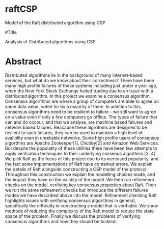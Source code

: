 # raftCSP
Model of the Raft distributed algorithm using CSP

#Title 

Analysis of Distributed algorithms using CSP

# Abstract 

Distributed algorithms lie in the background of many internet-based services, but what do we know about their correctness? There have been many high profile failures of these systems including just under a year ago, when the New York Stock Exchange halted trading due to an issue with a distributed algorithm. In this project we examine a consensus algorithm. Consensus algorithms are where a group of computers are able to agree on some data value, voted for by a majority of them. In addition to this, consensus algorithms need to be resilient to failure - we still want to agree on a value even if only a few computers go offline. The types of failure that can and do occour, and that we analyse, are machine based failures and network based failures. Beacause these algrothms are designed to be resilent to such failures, they can be used to maintain a high level of availblity even in unreliable networks. Some high profile users of consensus algorthms are Apache Zookeeper[1], Chubby[2] and Amazon Web Services. But despite the populatity of these utilities there have been few attempts to apply verifcation techniques to their underlying consenus algrothms [3, 4]. We pick Raft as the focus of this project due to its increased popularity, and the fact some implementations of Raft have contained errors. We explain the details of Raft alongside constructing a CSP model of the protocol. Throughout this construction we explain the modelling choices made, and the impact they have on the validity of the model. We then run refinement checks on the model, verifying key consensus properties about Raft. Then we run the same refinement checks but introduce the different failures modes we have described above into the model. Refinement checking Raft highlights issues with verifying consensus algorithms in general, specifically the difficulty in constructing a model that is verifiable. We show methods of reducing the complexity of the Raft model to reduce the state space of the problem. Finally we discuss the problems of verifying consensus algorithms and how they should be tackled.
